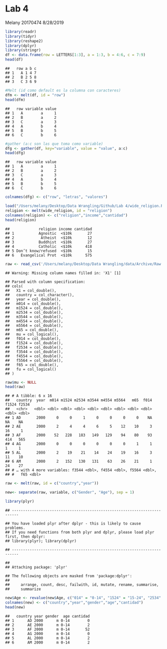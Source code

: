 Lab 4
================
Melany 20170474
8/28/2019

``` r
library(readr)
library(tidyr)
library(reshape2)
library(dplyr)
library(stringr)
df <- data.frame(row = LETTERS[1:3], a = 1:3, b = 4:6, c = 7:9)
head(df)
```

    ##   row a b c
    ## 1   A 1 4 7
    ## 2   B 2 5 8
    ## 3   C 3 6 9

``` r
#Melt (id como default es la columna con caracteres)
dfm <- melt(df, id = "row")
head(dfm)
```

    ##   row variable value
    ## 1   A        a     1
    ## 2   B        a     2
    ## 3   C        a     3
    ## 4   A        b     4
    ## 5   B        b     5
    ## 6   C        b     6

``` r
#gather (a:c son las que toma como variable)
dfg <- gather(df, key="variable", value = "value", a:c)
head(dfg)
```

    ##   row variable value
    ## 1   A        a     1
    ## 2   B        a     2
    ## 3   C        a     3
    ## 4   A        b     4
    ## 5   B        b     5
    ## 6   C        b     6

``` r
colnames(dfg) <- c("row", "letras", "valores")
```

``` r
load("/Users/melany/Desktop/Data Wrangling/Github/Lab 4/wide_religion.Rda")
religion <- melt(wide_religion, id = "religion")
colnames(religion) <- c("religion","income","cantidad")
head(religion)
```

    ##             religion income cantidad
    ## 1           Agnostic  <$10k       27
    ## 2            Atheist  <$10k       12
    ## 3           Buddhist  <$10k       27
    ## 4           Catholic  <$10k      418
    ## 5 Don’t know/refused  <$10k       15
    ## 6   Evangelical Prot  <$10k      575

``` r
raw <- read_csv('/Users/melany/Desktop/Data Wrangling/data/Archive/Raw.csv')[,2:18]
```

    ## Warning: Missing column names filled in: 'X1' [1]

    ## Parsed with column specification:
    ## cols(
    ##   X1 = col_double(),
    ##   country = col_character(),
    ##   year = col_double(),
    ##   m014 = col_double(),
    ##   m1524 = col_double(),
    ##   m2534 = col_double(),
    ##   m3544 = col_double(),
    ##   m4554 = col_double(),
    ##   m5564 = col_double(),
    ##   m65 = col_double(),
    ##   mu = col_logical(),
    ##   f014 = col_double(),
    ##   f1524 = col_double(),
    ##   f2534 = col_double(),
    ##   f3544 = col_double(),
    ##   f4554 = col_double(),
    ##   f5564 = col_double(),
    ##   f65 = col_double(),
    ##   fu = col_logical()
    ## )

``` r
raw$mu <- NULL
head(raw)
```

    ## # A tibble: 6 x 16
    ##   country  year  m014 m1524 m2534 m3544 m4554 m5564   m65  f014 f1524 f2534
    ##   <chr>   <dbl> <dbl> <dbl> <dbl> <dbl> <dbl> <dbl> <dbl> <dbl> <dbl> <dbl>
    ## 1 AD       2000     0     0     1     0     0     0     0    NA    NA    NA
    ## 2 AE       2000     2     4     4     6     5    12    10     3    16     1
    ## 3 AF       2000    52   228   183   149   129    94    80    93   414   565
    ## 4 AG       2000     0     0     0     0     0     0     1     1     1     1
    ## 5 AL       2000     2    19    21    14    24    19    16     3    11    10
    ## 6 AM       2000     2   152   130   131    63    26    21     1    24    27
    ## # … with 4 more variables: f3544 <dbl>, f4554 <dbl>, f5564 <dbl>,
    ## #   f65 <dbl>

``` r
raw <- melt(raw, id = c("country","year"))
```

``` r
new<- separate(raw, variable, c("Gender", "Age"), sep = 1)
```

``` r
library(plyr)
```

    ## -------------------------------------------------------------------------

    ## You have loaded plyr after dplyr - this is likely to cause problems.
    ## If you need functions from both plyr and dplyr, please load plyr first, then dplyr:
    ## library(plyr); library(dplyr)

    ## -------------------------------------------------------------------------

    ## 
    ## Attaching package: 'plyr'

    ## The following objects are masked from 'package:dplyr':
    ## 
    ##     arrange, count, desc, failwith, id, mutate, rename, summarise,
    ##     summarize

``` r
new$Age <- revalue(new$Age, c("014" = "0-14", "1524" = "15-24", "2534" = "25-34", "3544" = "35-34", "4554" = "45-54", "5564" = "55-64", "65" = "65+"))
colnames(new) <- c("country","year","gender","age","cantidad")
head(new)
```

    ##   country year gender  age cantidad
    ## 1      AD 2000      m 0-14        0
    ## 2      AE 2000      m 0-14        2
    ## 3      AF 2000      m 0-14       52
    ## 4      AG 2000      m 0-14        0
    ## 5      AL 2000      m 0-14        2
    ## 6      AM 2000      m 0-14        2
